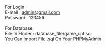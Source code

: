 For Login<br>
E-mail : admin@gmail.com<br>
Password : 123456<br>
<br>
For Database<br>
File In Floder : database_file/game_cnt.sql<br>
You Can Import File .sql On Your PHPMyAdmin<br>
<br>
